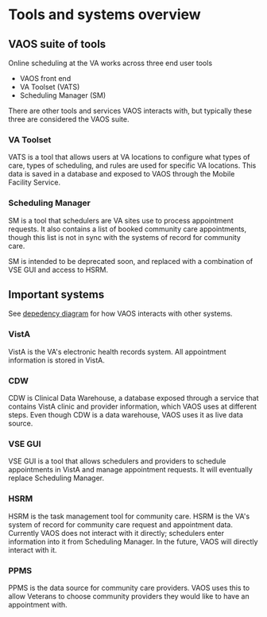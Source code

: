 # Tools and systems overview

## VAOS suite of tools

Online scheduling at the VA works across three end user tools

- VAOS front end
- VA Toolset (VATS)
- Scheduling Manager (SM)

There are other tools and services VAOS interacts with, but typically these three are considered the VAOS suite.

### VA Toolset

VATS is a tool that allows users at VA locations to configure what types of care, types of scheduling, and rules are used for specific VA locations. This data is saved in a database and exposed to VAOS through the Mobile Facility Service.

### Scheduling Manager

SM is a tool that schedulers are VA sites use to process appointment requests. It also contains a list of booked community care appointments, though this list is not in sync with the systems of record for community care.

SM is intended to be deprecated soon, and replaced with a combination of VSE GUI and access to HSRM.

## Important systems

See [depedency diagram](https://github.com/department-of-veterans-affairs/va.gov-team/tree/master/products/health-care/appointments/va-online-scheduling/engineering/architecture) for how VAOS interacts with other systems.

### VistA

VistA is the VA's electronic health records system. All appointment information is stored in VistA.

### CDW

CDW is Clinical Data Warehouse, a database exposed through a service that contains VistA clinic and provider information, which VAOS uses at different steps. Even though CDW is a data warehouse, VAOS uses it as live data source.

### VSE GUI

VSE GUI is a tool that allows schedulers and providers to schedule appointments in VistA and manage appointment requests. It will eventually replace Scheduling Manager.

### HSRM

HSRM is the task management tool for community care. HSRM is the VA's system of record for community care request and appointment data. Currently VAOS does not interact with it directly; schedulers enter information into it from Scheduling Manager. In the future, VAOS will directly interact with it.

### PPMS

PPMS is the data source for community care providers. VAOS uses this to allow Veterans to choose community providers they would like to have an appointment with.
